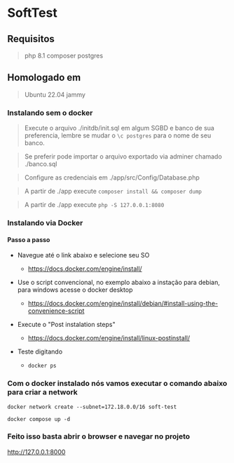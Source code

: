# SoftTest

## Requisitos

> php 8.1
> composer
> postgres

## Homologado em

> Ubuntu 22.04 jammy

### Instalando sem o docker

> Execute o arquivo ./initdb/init.sql em algum SGBD e banco de sua preferencia, lembre se mudar o `\c postgres` para o nome de seu banco.

> Se preferir pode importar o arquivo exportado via adminer chamado ./banco.sql

> Configure as credenciais em ./app/src/Config/Database.php

> A partir de ./app execute `composer install && composer dump`

> A partir de ./app execute `php -S 127.0.0.1:8080`

### Instalando via Docker

#### Passo a passo

- Navegue até o link abaixo e selecione seu SO

  - https://docs.docker.com/engine/install/

- Use o script convencional, no exemplo abaixo a instação para debian, para windows acesse o docker desktop

  - https://docs.docker.com/engine/install/debian/#install-using-the-convenience-script

- Execute o "Post instalation steps"

  - https://docs.docker.com/engine/install/linux-postinstall/

- Teste digitando
  - `docker ps`

### Com o docker instalado nós vamos executar o comando abaixo para criar a network

`docker network create --subnet=172.18.0.0/16 soft-test`

`docker compose up -d`

### Feito isso basta abrir o browser e navegar no projeto

http://127.0.0.1:8000
